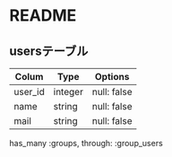 # README

## usersテーブル

|Colum|Type|Options|
|-----|----|-------|
|user_id|integer|null: false|unique|
|name|string|null: false|
|mail|string|null: false|

has_many :groups, through: :group_users
